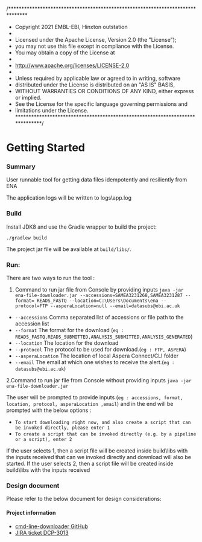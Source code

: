/*******************************************************************************

* Copyright 2021 EMBL-EBI, Hinxton outstation
*
* Licensed under the Apache License, Version 2.0 (the "License");
* you may not use this file except in compliance with the License.
* You may obtain a copy of the License at
*
* http://www.apache.org/licenses/LICENSE-2.0
*
* Unless required by applicable law or agreed to in writing, software
* distributed under the License is distributed on an "AS IS" BASIS,
* WITHOUT WARRANTIES OR CONDITIONS OF ANY KIND, either express or implied.
* See the License for the specific language governing permissions and
* limitations under the License.
  ******************************************************************************/

# Getting Started

### Summary

User runnable tool for getting data files idempotently and resiliently from ENA

The application logs will be written to logs\app.log

### Build

Install JDK8 and use the Gradle wrapper to build the project:

    ./gradlew build

The project jar file will be available at `build/libs/`.

### Run:

There are two ways to run the tool : 
1. Command to run jar file from Console by providing
   inputs `java -jar ena-file-downloader.jar --accessions=SAMEA3231268,SAMEA3231287 --format= READS_FASTQ --location=C:\Users\Documents\ena --protocol=FTP --asperaLocation=null --email=datasubs@ebi.ac.uk`

* `--accessions` Comma separated list of accessions or file path to the accession list
* `--format` The format for the download (`eg : READS_FASTQ,READS_SUBMITTED,ANALYSIS_SUBMITTED,ANALYSIS_GENERATED`)
* `--location` The location for the download
* `--protocol` The protocol to be used for download.(`eg : FTP, ASPERA`)
* `--asperaLocation` The location of local Aspera Connect/CLI folder
* `--email` The email at which one wishes to receive the alert.(`eg : datasubs@ebi.ac.uk`)

2.Command to run jar file from Console without providing inputs `java -jar ena-file-downloader.jar`

The user will be prompted to provide inputs  (`eg : accessions, format, location, protocol, asperaLocation ,email`) and
in the end will be prompted with the below options :

* `To start downloading right now, and also create a script that can be invoked directly, please enter 1`
* `To create a script that can be invoked directly (e.g. by a pipeline or a script), enter 2`

If the user selects 1, then a script file will be created inside build\libs with the inputs received that can we invoked
directly and download will also be started. If the user selects 2, then a script file will be created inside build\libs
with the inputs received

### Design document
Please refer to the below document for design considerations:

#### Project information

* [cmd-line-downloader GitHub](https://github.com/enasequence/ena-ftp-downloader/tree/cmd-line-downloader)
* [JIRA ticket DCP-3013](https://www.ebi.ac.uk/panda/jira/browse/DCP-3013)
